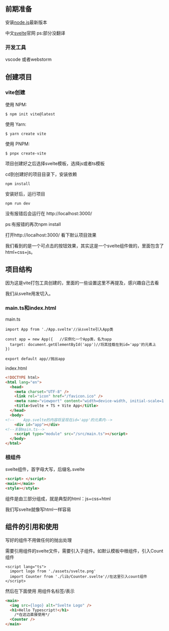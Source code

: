 ## 前期准备

安装[node.js](https://nodejs.org/zh-cn/)最新版本

中文[svelte](https://www.sveltejs.cn/)官网 ps:部分没翻译

### 开发工具

vscode 或者webstorm

## 创建项目

### vite创建

使用 NPM:

```
$ npm init vite@latest
```

使用 Yarn:

```
$ yarn create vite
```

使用 PNPM:

```
$ pnpx create-vite
```

项目创建好之后选择svelte模板，选择js或者ts模板



cd到创建好的项目目录下，安装依赖

```
npm install
```

安装好后，运行项目

```
npm run dev
```

没有报错后会运行在 http://localhost:3000/ 

ps:有报错的再次npm install

打开http://localhost:3000/ 看下默认项目效果

我们看到的是一个可点击的按钮效果，其实这是一个svelte组件做的，里面包含了html+css+js。

## 项目结构

因为这是vite打包工具创建的，里面的一些设置这里不再提及，感兴趣自己去看

我们从svelte用发切入。

### main.ts和index.html

main.ts

```tsx
import App from './App.svelte'//从svelte引入App类

const app = new App({   //实例化一个App类，名为app
  target: document.getElementById('app')//将其挂载在到id='app'的元素上
})

export default app//抛出app

```

index.html

```html
<!DOCTYPE html>
<html lang="en">
  <head>
    <meta charset="UTF-8" />
    <link rel="icon" href="/favicon.ico" />
    <meta name="viewport" content="width=device-width, initial-scale=1.0" />
    <title>Svelte + TS + Vite App</title>
  </head>
  <body>
<!--    App.svelte的内容将呈现在id='app'的元素内-->
    <div id="app"></div>
<!--关联main.ts-->
    <script type="module" src="/src/main.ts"></script>
  </body>
</html>

```

### 根组件

svelte组件，首字母大写，后缀名.svelte

```html
<script> </script>
<main></main>
<style></style>
```

组件是由三部分组成，就是典型的html：js+css+html

我们写svelte就像写html一样容易

## 组件的引用和使用

写好的组件不用做任何的抛出处理

需要引用组件的svelte文件，需要引入子组件。如默认模板中根组件，引入Count组件

```tsx
<script lang="ts">
  import logo from './assets/svelte.png'
  import Counter from './lib/Counter.svelte'//在这里引入count组件
</script>
```

然后在下面使用 用组件名标签/表示

```html
<main>
  <img src={logo} alt="Svelte Logo" />
  <h1>Hello Typescript!</h1>
	/*在这边直接使用*/
  <Counter />  
</main>  
```

